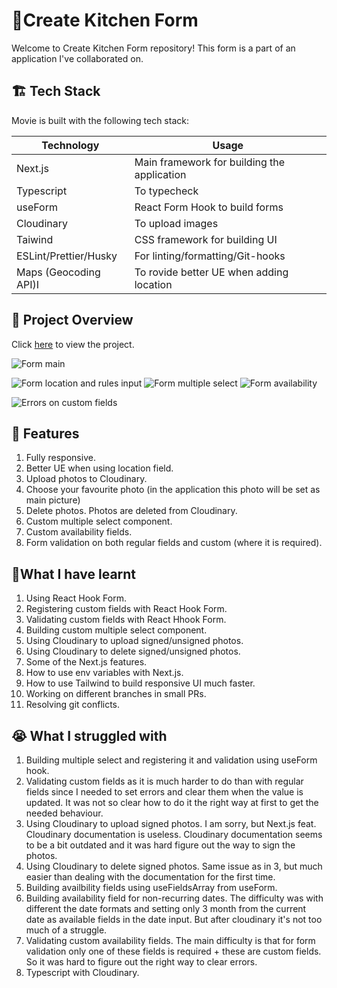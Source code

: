 # 🍴Create Kitchen Form

Welcome to Create Kitchen Form repository! This form is a part of an application I've collaborated on. 



## 🏗️ Tech Stack

Movie is built with the following tech stack:

| Technology                                                          | Usage                                                                                                          |
| ------------------------------------------------------------------- | -------------------------------------------------------------------------------------------------------------- |
| Next.js                                | Main framework for building the application         |
|Typescript | To typecheck |
|useForm | React Form Hook to build forms
| Cloudinary | To upload images |
| Taiwind                         | CSS framework for building UI                                   |
| ESLint/Prettier/Husky                                 | For linting/formatting/Git-hooks                                      
|Maps (Geocoding API)I | To rovide better UE when adding location 


                                                                                    

## 👀 Project Overview

Click  [here]([https://startling-travesseiro-2774de.netlify.app/]) to view the project.


![Form main](https://i.ibb.co/YyCT8Gj/image.png)

![Form location and rules input](https://i.ibb.co/VJJMhfK/image.png)
![Form multiple select](https://i.ibb.co/86NGKqb/image.png)
![Form availability](https://i.ibb.co/fv94ynY/image.png)

![Errors on custom fields](https://i.ibb.co/wLcQrrJ/image.png)





## 🍅 Features 

1. Fully responsive.
2. Better UE when using location field. 
3. Upload photos to Cloudinary.
4. Choose your favourite photo (in the application this photo will be set as main picture)
5. Delete photos. Photos are deleted from Cloudinary.
6. Custom multiple select component.
7. Custom availability fields.
8. Form validation on both regular fields and custom (where it is required).



## 📖What I have learnt
1. Using React Hook Form.
2. Registering custom fields with React Hook Form.
3. Validating custom fields with React Hhook Form.
4. Building custom multiple select component.
5. Using Cloudinary to upload signed/unsigned photos.
6. Using Cloudinary to delete signed/unsigned photos.
7. Some of the Next.js features.
8. How to use env variables with Next.js.
9. How to use Tailwind to build responsive UI much faster.
10. Working on different branches in small PRs. 
11. Resolving git conflicts.


## 😭 What I struggled with
1. Building multiple select and registering it and validation using useForm hook. 
2. Validating custom fields as it is much harder to do than with regular fields since I needed to set errors and clear them when the value is updated. It was not so clear how to do it the right way at first to get the needed behaviour.
3. Using Cloudinary to upload signed photos. I am sorry, but Next.js feat. Cloudinary documentation is useless. Cloudinary documentation seems to be a bit outdated and it was hard figure out the way to sign the photos.
4. Using Cloudinary to delete signed photos. Same issue as in 3, but much easier than dealing with the documentation for the first time.
5. Building availbility fields using useFieldsArray from useForm. 
6. Building availability field for non-recurring dates. The difficulty was with different the date formats and setting only 3 month from the current date as available fields in the date input. But after cloudinary it's not too much of a struggle. 
7. Validating custom availability fields. The main difficulty is that for form validation only one of these fields is required + these are custom fields. So it was hard to figure out the right way to clear errors.
8. Typescript with Cloudinary.





